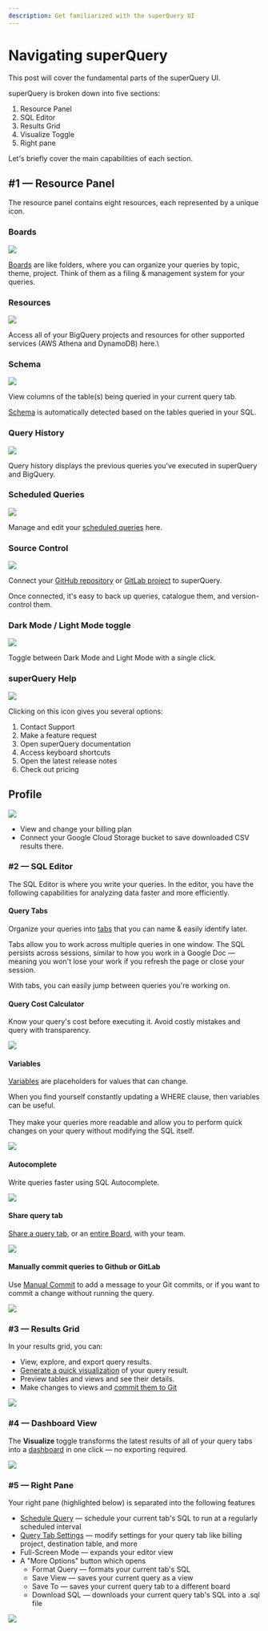 ```yaml
---
description: Get familiarized with the superQuery UI
---
```


# Navigating superQuery

This post will cover the fundamental parts of the superQuery UI.

superQuery is broken down into five sections:

1. Resource Panel
2. SQL Editor
3. Results Grid
4. Visualize Toggle
5. Right pane

Let's briefly cover the main capabilities of each section.

## #1 &mdash; Resource Panel <a href="1--resource-panel" id="1--resource-panel"></a>

The resource panel contains eight resources, each represented by a unique icon.

### Boards

<!-- markdownlint-disable-next-line -->
[![](https://downloads.intercomcdn.com/i/o/162594881/fea2d764f0cf059263c9fabf/boards.png)](https://downloads.intercomcdn.com/i/o/162594881/fea2d764f0cf059263c9fabf/boards.png)

[Boards](../superquery-editor/organizing-queries.md) are like folders, where you can organize your queries by topic, theme, project. Think of them as a filing & management system for your queries.

### Resources  <a href="projects" id="projects"></a>

<!-- markdownlint-disable-next-line -->
[![](https://downloads.intercomcdn.com/i/o/162586232/2f6b298a4d97ab75c6b3dbc1/projects.png)](https://downloads.intercomcdn.com/i/o/162586232/2f6b298a4d97ab75c6b3dbc1/projects.png)

Access all of your BigQuery projects and resources for other supported services (AWS Athena and DynamoDB) here.\

### Schema <a href="schema" id="schema"></a>

<!-- markdownlint-disable-next-line -->
[![](https://downloads.intercomcdn.com/i/o/162587680/541666f1e4269e9b643dfa05/schema.png)](https://downloads.intercomcdn.com/i/o/162587680/541666f1e4269e9b643dfa05/schema.png)

View columns of the table(s) being queried in your current query tab.&#x20;

[Schema](../superquery-editor/schema.md) is automatically detected based on the tables queried in your SQL.

### Query History

<!-- markdownlint-disable-next-line -->
[![](https://downloads.intercomcdn.com/i/o/162595843/e4ad30227edb768a9248e820/scheduled.png)](https://downloads.intercomcdn.com/i/o/162595843/e4ad30227edb768a9248e820/scheduled.png)

Query history displays the previous queries you've executed in superQuery and BigQuery.

### Scheduled Queries

<!-- markdownlint-disable-next-line -->
[![](https://downloads.intercomcdn.com/i/o/162595797/4e75d0213a3a869dc4799b1d/queryhistory.png)](https://downloads.intercomcdn.com/i/o/162595797/4e75d0213a3a869dc4799b1d/queryhistory.png)

Manage and edit your [scheduled queries](../scheduled-queries/managing-scheduled-queries.md) here.&#x20;

### Source Control

<!-- markdownlint-disable-next-line -->
![](../.gitbook/assets/SourceControl.jpg)

Connect your [GitHub repository](../git-integrations/connect-github.md) or [GitLab project](../git-integrations/connect-gitlab.md) to superQuery.

Once connected, it's easy to back up queries, catalogue them, and version-control them.

### Dark Mode / Light Mode toggle

<!-- markdownlint-disable-next-line -->
[![](https://downloads.intercomcdn.com/i/o/162599071/f72cc1a9feb8d955beeff11e/theme+toggle.png)](https://downloads.intercomcdn.com/i/o/162599071/f72cc1a9feb8d955beeff11e/theme+toggle.png)

Toggle between Dark Mode and Light Mode with a single click.

### superQuery Help

<!-- markdownlint-disable-next-line -->
![](../.gitbook/assets/Help.jpg)

Clicking on this icon gives you several options:

1. Contact Support
2. Make a feature request
3. Open superQuery documentation
4. Access keyboard shortcuts
5. Open the latest release notes
6. Check out pricing

## Profile

<!-- markdownlint-disable-next-line -->
[![](https://downloads.intercomcdn.com/i/o/162598834/d1720f085eeefd43f17ee639/user-profile.png)](https://downloads.intercomcdn.com/i/o/162598834/d1720f085eeefd43f17ee639/user-profile.png)

* View and change your billing plan
* Connect your Google Cloud Storage bucket to save downloaded CSV results there.

### #2 &mdash; SQL Editor

The SQL Editor is where you write your queries. In the editor, you have the following capabilities for analyzing data faster and more efficiently.

#### Query Tabs

Organize your queries into [tabs](../superquery-editor/query-tabs.md) that you can name & easily identify later.&#x20;

Tabs allow you to work across multiple queries in one window. The SQL persists across sessions, similar to how you work in a Google Doc &mdash; meaning you won't lose your work if you refresh the page or close your session.

With tabs, you can easily jump between queries you're working on.

#### Query Cost Calculator

Know your query's cost before executing it. Avoid costly mistakes and query with transparency.

<!-- markdownlint-disable-next-line -->
![](<../.gitbook/assets/image (3).png>)

#### Variables

[Variables](../superquery-editor/variables.md) are placeholders for values that can change.&#x20;

When you find yourself constantly updating a WHERE clause, then variables can be useful.\
\
They make your queries more readable and allow you to perform quick changes on your query without modifying the SQL itself.

<!-- markdownlint-disable-next-line -->
![](<../.gitbook/assets/ChangeVariable (1).gif>)

#### Autocomplete

Write queries faster using SQL Autocomplete.

<!-- markdownlint-disable-next-line -->
![](../.gitbook/assets/autocomplete.gif)

#### Share query tab

[Share a query tab](../superquery-editor/query-tabs.md#share-tab), or an [entire Board](../superquery-editor/organizing-queries.md#share-a-board), with your team.

<!-- markdownlint-disable-next-line -->
![](../.gitbook/assets/ShareQueryes.gif)

#### Manually commit queries to Github or GitLab

Use [Manual Commit](../git-integrations/add-commit-messages.md) to add a message to your Git commits, or if you want to commit a change without running the query.

<!-- markdownlint-disable-next-line -->
![](<../.gitbook/assets/Manual Commit.gif>)

### #3 &mdash; Results Grid

In your results grid, you can:

* View, explore, and export query results.
* [Generate a quick visualization](../superquery-editor/charts.md) of your query result.
* Preview tables and views and see their details.
* Make changes to views and [commit them to Git](../git-integrations/version-control-views.md)

<!-- markdownlint-disable-next-line -->
![](<../.gitbook/assets/ChartsSQ (1).gif>)

### #4 &mdash; Dashboard View

The **Visualize** toggle transforms the latest results of all of your query tabs into a [dashboard](../dashboards/create-dashboards.md) in one click &mdash; no exporting required.

<!-- markdownlint-disable-next-line -->
![](../.gitbook/assets/VisuallizeSQ.gif)

### #5 &mdash; Right Pane

Your right pane (highlighted below) is separated into the following features

* [Schedule Query](../scheduled-queries/schedule-query.md) &mdash; schedule your current tab's SQL to run at a regularly scheduled interval
* [Query Tab Settings](../superquery-editor/tab-settings.md) &mdash; modify settings for your query tab like billing project, destination table, and more
* Full-Screen Mode &mdash; expands your editor view
* A "More Options" button which opens
  * Format Query &mdash; formats your current tab's SQL
  * Save View &mdash; saves your current query as a view
  * Save To &mdash; saves your current query tab to a different board
  * Download SQL &mdash; downloads your current query tab's SQL into a .sql file

<!-- markdownlint-disable-next-line -->
![](<../.gitbook/assets/CleanShot 2021-02-22 at 12.23.06.jpg>)
